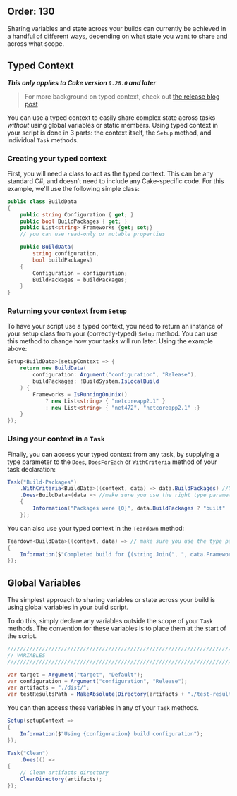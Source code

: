 Order: 130
---

Sharing variables and state across your builds can currently be achieved in a handful of different ways, depending on what state you want to share and across what scope.

## Typed Context

**_This only applies to Cake version `0.28.0` and later_**

> For more background on typed context, check out [the release blog post](https://cakebuild.net/blog/2018/05/cake-v0.28.0-released#typed-context)

You can use a typed context to easily share complex state across tasks *without* using global variables or static members. Using typed context in your script is done in 3 parts: the context itself, the `Setup` method, and individual `Task` methods.

### Creating your typed context

First, you will need a class to act as the typed context. This can be any standard C#, and doesn't need to include any Cake-specific code. For this example, we'll use the following simple class:

```csharp
public class BuildData
{
    public string Configuration { get; }
    public bool BuildPackages { get; }
    public List<string> Frameworks {get; set;}
    // you can use read-only or mutable properties

    public BuildData(
        string configuration,
        bool buildPackages)
    {
        Configuration = configuration;
        BuildPackages = buildPackages;
    }
}
```

### Returning your context from `Setup`

To have your script use a typed context, you need to return an instance of your setup class from your (correctly-typed) `Setup` method. You can use this method to change how your tasks will run later. Using the example above:

```csharp
Setup<BuildData>(setupContext => {
    return new BuildData(
        configuration: Argument("configuration", "Release"),
        buildPackages: !BuildSystem.IsLocalBuild
    ) {
        Frameworks = IsRunningOnUnix()
            ? new List<string> { "netcoreapp2.1" }
            : new List<string> { "net472", "netcoreapp2.1" ;}
    }
});
```

### Using your context in a `Task`

Finally, you can access your typed context from any task, by supplying a type parameter to the `Does`, `DoesForEach` or `WithCriteria` method of your task declaration:

```csharp
Task("Build-Packages")
    .WithCriteria<BuildData>((context, data) => data.BuildPackages) //Your typed context is the second argument
    .Does<BuildData>(data => //make sure you use the right type parameter here
    {
        Information("Packages were {0}", data.BuildPackages ? "built" : "not built");
    });
```

You can also use your typed context in the `Teardown` method:

```csharp
Teardown<BuildData>((context, data) => // make sure you use the type parameter here
{
    Information($"Completed build for {(string.Join(", ", data.Frameworks))}");
});
```

## Global Variables

The simplest approach to sharing variables or state across your build is using global variables in your build script.

To do this, simply declare any variables outside the scope of your `Task` methods. The convention for these variables is to place them at the start of the script.

```csharp
///////////////////////////////////////////////////////////////////////////////
// VARIABLES
///////////////////////////////////////////////////////////////////////////////

var target = Argument("target", "Default");
var configuration = Argument("configuration", "Release");
var artifacts = "./dist/";
var testResultsPath = MakeAbsolute(Directory(artifacts + "./test-results"));
```

You can then access these variables in any of your `Task` methods.

```csharp
Setup(setupContext =>
{
    Information($"Using {configuration} build configuration");
});

Task("Clean")
    .Does(() =>
{
    // Clean artifacts directory
    CleanDirectory(artifacts);
});
```